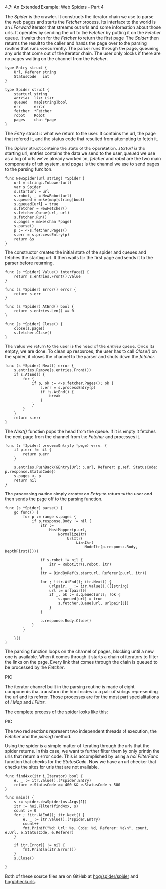 4.7: An Extended Example: Web Spiders - Part 4

The *Spider* is the crawler. It constructs the iterator chain we use to parse the web pages and starts the *Fetcher* process. Its interface to the world is an *i.Forward* iterator that streams out urls and some information about those urls. It operates by sending the url to the *Fetcher* by putting it on the *Fetcher* queue. It waits then for the *Fetcher* to return the first page. The *Spider* then returns the result to the caller and hands the page over to the parsing routine that runs concurrently. The parser runs through the page, queueing any urls that come out of the iterator chain. The user only blocks if there are no pages waiting on the channel from the *Fetcher*.

    type Entry struct {
        Url, Referer string
        StatusCode   int
    }
    
    type Spider struct {
        starturl string
        entries  list.List
        queued   map[string]bool
        err      error
        fetcher  *Fetcher
        robot    Robot
        pages    chan *page
    }

The *Entry* struct is what we return to the user. It contains the url, the page that refered it, and the status code that resulted from attempting to fetch it.

The *Spider* struct contains the state of the operatation: *starturl* is the starting url, entries contains the data we send to the user, *queued* we use as a log of urls we've already worked on, *fetcher* and *robot* are the two main components of teh system, and *pages* is the channel we use to send pages to the parsing funciton.

    func NewSpider(url string) *Spider {
        url = strings.ToLower(url)
        var s Spider
        s.starturl = url
        s.robot, _ = NewRobot(url)
        s.queued = make(map[string]bool)
        s.queued[url] = true
        s.fetcher = NewFetcher()
        s.fetcher.Queue(url, url)
        s.fetcher.Run()
        s.pages = make(chan *page)
        s.parse()
        p := <-s.fetcher.Pages()
        s.err = s.processEntry(p)
        return &s
    }

The constructor creates the initial state of the spider and queues and fetches the starting url. It then waits for the first page and sends it to the parser before returning.

    func (s *Spider) Value() interface{} {
        return s.entries.Front().Value
    }
    
    func (s *Spider) Error() error {
        return s.err
    }
    
    func (s *Spider) AtEnd() bool {
        return s.entries.Len() == 0
    }
    
    func (s *Spider) Close() {
        close(s.pages)
        s.fetcher.Close()
    }

The value we return to the user is the head of the *entries* queue. Once its empty, we are done. To clean up resources, the user has to call *Close()* on the spider, it closes the channel to the parser and shuts down the *fetcher*.

    func (s *Spider) Next() error {
        s.entries.Remove(s.entries.Front())
        if s.AtEnd() {
            for {
                if p, ok := <-s.fetcher.Pages(); ok {
                    s.err = s.processEntry(p)
                    if !s.AtEnd() {
                        break
                    }
                }
            }
        }
        return s.err
    }

The *Next()* function pops the head from the queue. If it is empty it fetches the next page from the channel from the *Fetcher* and processes it.

    func (s *Spider) processEntry(p *page) error {
        if p.err != nil {
            return p.err
        }
    
        s.entries.PushBack(&Entry{Url: p.url, Referer: p.ref, StatusCode: p.response.StatusCode})
        s.pages <- p
        return nil
    }

The processing routine simply creates an *Entry* to return to the user and then sends the page off to the parsing function.

    func (s *Spider) parse() {
        go func() {
            for p := range s.pages {
                if p.response.Body != nil {
                    itr :=
                        HostMapper(p.url,
                            NormalizeItr(
                                UrlItr(
                                    LinkItr(
                                        NodeItr(p.response.Body, DepthFirst)))))
    
                    if s.robot != nil {
                        itr = RobotItr(s.robot, itr)
                    }
                    itr = BindByRef(s.starturl, Referer(p.url, itr))
    
                    for ; !itr.AtEnd(); itr.Next() {
                        urlpair, _ := itr.Value().([]string)
                        url := urlpair[0]
                        if _, ok := s.queued[url]; !ok {
                            s.queued[url] = true
                            s.fetcher.Queue(url, urlpair[1])
                        }
                    }
    
                    p.response.Body.Close()
                }
            }
    
        }()
    }

The parsing function loops on the channel of pages, blocking until a new one is available. When it comes through it starts a chain of iterators to filter the links on the page. Every link that comes through the chain is queued to be processed by the *Fetcher*.

PIC

The iterator channel built in the parsing routine is made of eight components that transform the html nodes to a pair of strings representing the url and its referer. Those processes are for the most part specialitations of *i.Map* and *i.Filter*.

The complete process of the spider looks like this:

PIC

The two red sections represent two independent threads of execution, the *Fetcher* and the *parse()* method.

Using the spider is a simple matter of iterating through the urls that the spider returns. In this case, we want to further filter them by only printin the urls that return a error code. This is accomplished by using a *hoi.FilterFunc* function that checks for the *StatusCode*. Now we have an url checker that checks the sites for urls that are not available. 

    func find4xx(itr i.Iterator) bool {
        e, _ := itr.Value().(*spider.Entry)
        return e.StatusCode >= 400 && e.StatusCode < 500
    }
    
    func main() {
        s := spider.NewSpider(os.Args[1])
        itr := hoi.Filter(find4xx, s)
        count := 0
        for ; !itr.AtEnd(); itr.Next() {
            e, _ := itr.Value().(*spider.Entry)
            count++
            fmt.Printf("%d: Url: %s, Code: %d, Referer: %s\n", count, e.Url, e.StatusCode, e.Referer)
        }
    
        if itr.Error() != nil {
            fmt.Println(itr.Error())
        }
        s.Close()
    
    }

 Both of these source files are on GitHub at [hog/spider/spider](https://github.com/mg/hog/blob/master/c4/spider/spider.go) and [hog/checkurls](https://github.com/mg/hog/blob/master/c4/checkurls.go).
